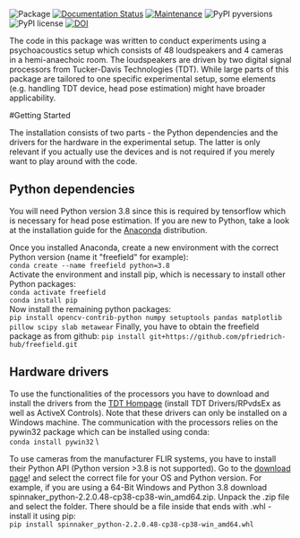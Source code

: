 ![Package](https://github.com/OleBialas/freefield/workflows/Python%20package/badge.svg)
[![Documentation Status](https://readthedocs.org/projects/soundlab/badge/?version=latest)](https://free-field.readthedocs.io/en/latest/?badge=latest)
[![Maintenance](https://img.shields.io/badge/Maintained%3F-yes-brightgreen.svg)](https://github.com/OleBialas/freefield/graphs/commit-activity)
![PyPI pyversions](https://img.shields.io/badge/python-%3E%3D3.6-blue)
![PyPI license](https://img.shields.io/badge/license-MIT-brightgreen)
[![DOI](https://zenodo.org/badge/195776894.svg)](https://zenodo.org/badge/latestdoi/195776894)


The code in this package was written to conduct experiments using a psychoacoustics setup which consists of 48 loudspeakers and 4 cameras in a hemi-anaechoic room. The loudspeakers are driven by two digital signal processors
from Tucker-Davis Technologies (TDT). While large parts of this package are tailored to one specific experimental
setup, some elements (e.g. handling TDT device, head pose estimation) might have broader applicability.

#Getting Started

The installation consists of two parts - the Python dependencies and the drivers for the hardware in the experimental
setup. The latter is only relevant if you actually use the devices and is not required if you merely want to play
around with the code.

## Python dependencies ##

You will need Python version 3.8 since this is required by tensorflow which is necessary for head pose estimation.
If you are new to Python, take a look  at the installation guide for the [Anaconda](https://docs.anaconda.com/anaconda/install/ "Install Anaconda") distribution.

Once you installed Anaconda, create a new environment with the correct Python version (name it "freefield" for example): \
`conda create --name freefield python=3.8` \
Activate the environment and install pip, which is necessary to install other Python packages: \
`conda activate freefield` \
`conda install pip` \
Now install the remaining python packages: \
`pip install opencv-contrib-python numpy setuptools pandas matplotlib pillow scipy slab metawear`
Finally, you have to obtain the freefield package as from github:
`pip install git+https://github.com/pfriedrich-hub/freefield.git`

## Hardware drivers ##

To use the functionalities of the processors you have to download and install the drivers from the
[TDT Hompage](https://www.tdt.com/support/downloads/ "TDT Downloads") (install TDT Drivers/RPvdsEx
as well as ActiveX Controls). Note that these drivers can only be installed on a Windows machine.
The communication with the processors relies on the pywin32 package which can be installed using conda: \
`conda install pywin32` \

To use cameras from the manufacturer FLIR systems, you have to install their Python API (Python version >3.8 is not supported). Go to the [download page](https://meta.box.lenovo.com/v/link/view/a1995795ffba47dbbe45771477319cc3 "Spinnaker Download")! and select the correct file for your OS and Python version. For example, if you are using
a 64-Bit Windows and Python 3.8 download spinnaker_python-2.2.0.48-cp38-cp38-win_amd64.zip.
Unpack the .zip file and select the folder. There should be a file inside that ends with .whl - install it using pip:\
`pip install spinnaker_python-2.2.0.48-cp38-cp38-win_amd64.whl`

